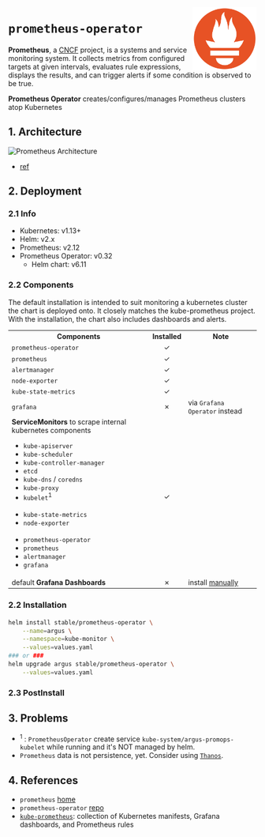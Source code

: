 <img src="https://github.com/cncf/artwork/raw/master/projects/prometheus/icon/color/prometheus-icon-color.svg?sanitize=true"
    alt="prometheus logo"
    align="right" height="128"/>

`prometheus-operator`
=====================
**Prometheus**, a [CNCF](https://cncf.io/) project, is a systems and service monitoring system. It collects metrics from configured targets at given intervals, evaluates rule expressions, displays the results, and can trigger alerts if some condition is observed to be true.

**Prometheus Operator** creates/configures/manages Prometheus clusters atop Kubernetes

## 1. Architecture
![Prometheus Architecture](https://prometheus.io/assets/architecture.png)
* [ref](https://prometheus.io/docs/introduction/overview/#architecture)

## 2. Deployment
### 2.1 Info
* Kubernetes: v1.13+
* Helm: v2.x
* Prometheus: v2.12
* Prometheus Operator: v0.32
  + Helm chart: v6.11

### 2.2 Components
The default installation is intended to suit monitoring a kubernetes cluster the chart is deployed onto. It closely matches the kube-prometheus project. With the installation, the chart also includes dashboards and alerts.

<table>
  <tr>
    <th>Components</th>
    <th>Installed</th>
    <th>Note</th>
  </tr>
  <tr>
    <td><code>prometheus-operator</code></td>
    <td align="center">✓</td>
    <td></td>
  </tr>
  <tr>
    <td><code>prometheus</code></td>
    <td align="center">✓</td>
    <td></td>
  </tr>
  <tr>
    <td><code>alertmanager</code></td>
    <td align="center">✓</td>
    <td></td>
  </tr>
  <tr>
    <td><code>node-exporter</code></td>
    <td align="center">✓</td>
    <td></td>
  </tr>
  <tr>
    <td><code>kube-state-metrics</code></td>
    <td align="center">✓</td>
    <td></td>
  </tr>
  <tr>
    <td><code>grafana</code></td>
    <td align="center">✗</td>
    <td>via <code>Grafana Operator</code> instead</td>
  </tr>
  <tr>
    <td>
        <b>ServiceMonitors</b> to scrape internal kubernetes components
        <ul>
            <li><code>kube-apiserver</code></li>
            <li><code>kube-scheduler</code></li>
            <li><code>kube-controller-manager</code></li>
            <li><code>etcd</code></li>
            <li><code>kube-dns</code> / <code>coredns</code></li>
            <li><code>kube-proxy</code></li>
            <li><code>kubelet</code><sup>1</sup></li>
            </br>
            <li><code>kube-state-metrics</code></li>
            <li><code>node-exporter</code></li>
            </br>
            <li><code>prometheus-operator</code></li>
            <li><code>prometheus</code></li>
            <li><code>alertmanager</code></li>
            <li><code>grafana</code></li>
        </ul>
    </td>
    <td align="center">✓</td>
    <td></td>
  </tr>
  <tr>
    <td>default <b>Grafana Dashboards</b></td>
    <td align="center">✗</td>
    <td>install <a href="https://github.com/helm/charts/tree/master/stable/prometheus-operator/templates/grafana/dashboards-1.14">manually</a></td>
  </tr>
</table>

### 2.2 Installation
```bash
helm install stable/prometheus-operator \
    --name=argus \
    --namespace=kube-monitor \
    --values=values.yaml
### or ###
helm upgrade argus stable/prometheus-operator \
    --values=values.yaml
```

### 2.3 PostInstall

## 3. Problems
* <sup>1</sup> : `PrometheusOperator` create service `kube-system/argus-promops-kubelet` while running and it's NOT managed by helm.
* `Prometheus` data is not persistence, yet. Consider using [`Thanos`](https://thanos.io/).

## 4. References
* `prometheus` [home](https://prometheus.io)
* `prometheus-operator` [repo](https://github.com/coreos/prometheus-operator)
* [`kube-prometheus`](https://github.com/coreos/kube-prometheus): collection of Kubernetes manifests, Grafana dashboards, and Prometheus rules
